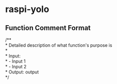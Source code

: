 # raspi-yolo

## Function Comment Format
/**  
 \* Detailed description of what function's purpose is  
 \*  
 \* Input:  
 \* - Input 1  
 \* - Input 2  
 \* Output: output  
 */  
